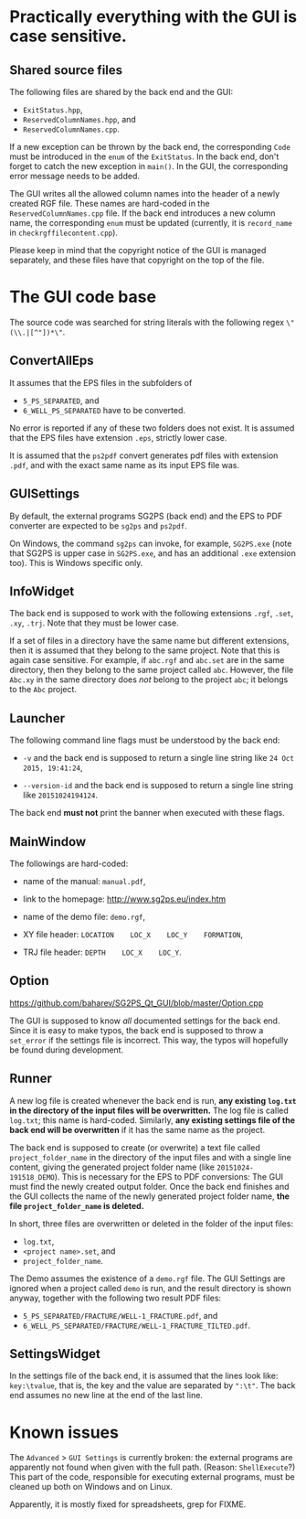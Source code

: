 
**Practically everything with the GUI is case sensitive.**
==========================================================


Shared source files
-------------------

The following files are shared by the back end and the GUI:
 
 - `ExitStatus.hpp`,
 - `ReservedColumnNames.hpp`, and
 - `ReservedColumnNames.cpp`.

If a new exception can be thrown by the back end, the corresponding 
`Code` must be introduced in the `enum` of the `ExitStatus`. In the back
end, don't forget to catch the new exception in `main()`. In the GUI, 
the corresponding error message needs to be added.

The GUI writes all the allowed column names into the header of a newly
created RGF file. These names are hard-coded in the 
`ReservedColumnNames.cpp` file. If the back end introduces a new column
name, the corresponding `enum` must be updated (currently, it is 
`record_name` in `checkrgffilecontent.cpp`).
 
Please keep in mind that the copyright notice of the GUI is managed 
separately, and these files have that copyright on the top of the file.


The GUI code base
=================


The source code was searched for string literals with the following 
regex `\"(\\.|[^"])*\"`.


ConvertAllEps
-------------

It assumes that the EPS files in the subfolders of 

 - `5_PS_SEPARATED`, and
 - `6_WELL_PS_SEPARATED` have to be converted.

No error is reported if any of these two folders does not exist. It is 
assumed that the EPS files have extension `.eps`, strictly lower case.

It is assumed that the `ps2pdf` convert generates pdf files with 
extension `.pdf`, and with the exact same name as its input EPS file 
was.


GUISettings
-----------

By default, the external programs SG2PS (back end) and the EPS to PDF 
converter are expected to be `sg2ps` and `ps2pdf`. 

On Windows, the command `sg2ps` can invoke, for example, `SG2PS.exe` 
(note that SG2PS is upper case in `SG2PS.exe`, and has an additional 
`.exe` extension too). This is Windows specific only.


InfoWidget
----------

The back end is supposed to work with the following extensions 
`.rgf`, `.set`, `.xy`, `.trj`. Note that they must be lower case.

If a set of files in a directory have the same name but different 
extensions, then it is assumed that they belong to the same project. 
Note that this is again case sensitive. For example, if `abc.rgf` and 
`abc.set` are in the same directory, then they belong to the same 
project called `abc`. However, the file `Abc.xy` in the same directory
does *not* belong to the project `abc`; it belongs to the `Abc` project.


Launcher
--------

The following command line flags must be understood by the back end: 

 - `-v` and the back end is supposed to return a single line string like
   `24 Oct 2015, 19:41:24`,
   
 - `--version-id` and the back end is supposed to return a single line 
   string like `20151024194124`.

The back end **must not** print the banner when executed with these 
flags.


MainWindow
----------

The followings are hard-coded:

 - name of the manual: `manual.pdf`,

 - link to the homepage: http://www.sg2ps.eu/index.htm

 - name of the demo file: `demo.rgf`,

 - XY file header: `LOCATION    LOC_X    LOC_Y    FORMATION`,

 - TRJ file header: `DEPTH    LOC_X    LOC_Y`.


Option
------

https://github.com/baharev/SG2PS_Qt_GUI/blob/master/Option.cpp

The GUI is supposed to know *all* documented settings for the back end.
Since it is easy to make typos, the back end is supposed to throw 
a `set_error` if the settings file is incorrect. This way, the typos 
will hopefully be found during development.


Runner
------

A new log file is created whenever the back end is run, **any existing 
`log.txt` in the directory of the input files will be 
overwritten.** The log file is called `log.txt`; this name is 
hard-coded. Similarly, **any existing settings file of the back end will
be overwritten** if it has the same name as the project.

The back end is supposed to create (or overwrite) a text file called 
`project_folder_name` in the directory of the input files and with a 
single line content, giving the generated project folder name (like 
`20151024-191518_DEMO`). This is necessary for the EPS to PDF 
conversions: The GUI must find the newly created output folder.
Once the back end finishes and the GUI collects the name of the 
newly generated project folder name, **the file `project_folder_name`
is deleted.**

In short, three files are overwritten or deleted in the folder of the 
input files:

 - `log.txt`,
 - `<project name>.set`, and
 - `project_folder_name`.

The Demo assumes the existence of a `demo.rgf` file. The GUI Settings 
are ignored when a project called `demo` is run, and the result 
directory is shown anyway, together with the following two result PDF 
files:

 - `5_PS_SEPARATED/FRACTURE/WELL-1_FRACTURE.pdf`, and
 - `6_WELL_PS_SEPARATED/FRACTURE/WELL-1_FRACTURE_TILTED.pdf`.



SettingsWidget
--------------

In the settings file of the back end, it is assumed that the lines look 
like: `key:\tvalue`, that is, the key and the value are separated by 
`":\t"`. The back end assumes no new line at the end of the last line.



Known issues
============

The `Advanced` > `GUI Settings` is currently broken: the external 
programs are apparently not found when given with the full path. 
(Reason: `ShellExecute`?) This part of the code, responsible for 
executing external programs, must be cleaned up both on Windows and on 
Linux.

Apparently, it is mostly fixed for spreadsheets, grep for FIXME.
